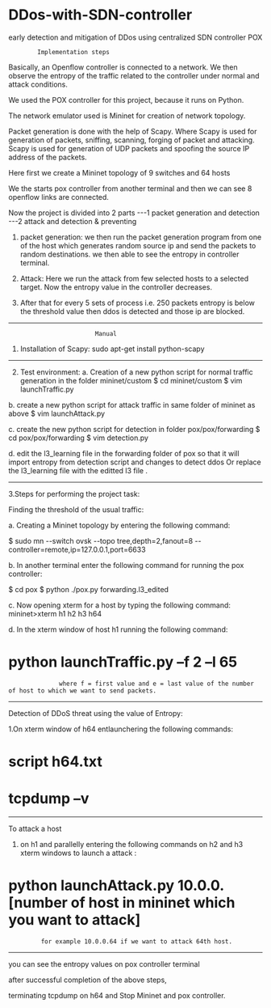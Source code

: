 # DDos-with-SDN-controller
early detection and mitigation of DDos using centralized SDN controller POX

			Implementation steps

Basically, an Openflow controller is connected to a network. We then observe the entropy of the traffic related to the controller under normal and attack conditions.

We used the POX controller for this project, because it runs on Python.

The network emulator used is Mininet for creation of network topology.

Packet generation is done with the help of Scapy. Where Scapy is used for generation of packets, sniffing, scanning, forging of packet and attacking. Scapy is used for generation of UDP packets and spoofing the source IP address of the packets.

Here first we create a Mininet topology of 9 switches and 64 hosts 

We the starts pox controller from another terminal and then we can see 8 openflow links are connected.

Now the project is divided into 2 parts ---1 packet generation and detection 
					---2 attack and detection & preventing

1.	packet generation: we then run the packet generation program from one of the host which generates random source ip and send the packets to random destinations.  we then able to see the entropy in controller terminal.

2.	Attack: Here we run the attack from few selected hosts to a selected target. Now the entropy value in the controller decreases.

3.	After that for every 5 sets of process i.e. 250 packets entropy is below the threshold value then ddos is detected and those ip are blocked.
----------------------------------------------------------------------------------------------------------------------------------------------------------------------------------
							

							Manual

1. Installation of Scapy:
sudo apt-get install python-scapy
------------------------------------------------------------------------------------------------------------
2. Test environment:
a. Creation of a new python script for normal traffic generation in the folder mininet/custom
$ cd mininet/custom
$ vim launchTraffic.py

b. create a new python script for attack traffic  in same folder of mininet as above
$ vim launchAttack.py

c. create the new python script for detection in folder pox/pox/forwarding 
$ cd pox/pox/forwarding
$ vim detection.py

d. edit the l3_learning file in the forwarding folder of pox so that it will import entropy from detection script and changes to detect ddos Or replace the l3_learning file with the editted l3 file . 

-------------------------------------------------------------------------------------------------------------

3.Steps for performing the project task:


Finding the threshold of the usual traffic:

a. Creating a Mininet topology by entering the following command:

$ sudo mn --switch ovsk --topo tree,depth=2,fanout=8 --controller=remote,ip=127.0.0.1,port=6633


b. In another terminal  enter the following command for running the pox controller:

$ cd pox
$ python ./pox.py  forwarding.l3_edited

c. Now opening xterm for a host by typing the following command:
mininet>xterm h1 h2 h3 h64

d. In the xterm window of host h1 running the following command:
# python launchTraffic.py –f 2 –l 65
                  where f = first value and e = last value of the number of host to which we want to send packets.

------------------------------------------------------------------------------------------------------------------------------
Detection of DDoS threat using the value of Entropy:

1.On xterm window of h64 entlaunchering the following commands:

# script h64.txt
# tcpdump –v	


--------------------------------------------------------------------------------------------------------------------------------

To attack a host

1.  on h1 and parallelly entering the following commands on h2 and h3 xterm windows to launch a attack :

# python launchAttack.py 10.0.0.[number of host in mininet which you want to attack]
             for example 10.0.0.64 if we want to attack 64th host.


----------------------------------------------------------------------------------------------------------------------------------

you can see the entropy values on pox controller terminal 

after successful completion of the above steps, 

terminating tcpdump on h64 and Stop Mininet and pox controller.

